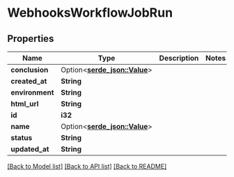 # WebhooksWorkflowJobRun

## Properties

Name | Type | Description | Notes
------------ | ------------- | ------------- | -------------
**conclusion** | Option<[**serde_json::Value**](.md)> |  | 
**created_at** | **String** |  | 
**environment** | **String** |  | 
**html_url** | **String** |  | 
**id** | **i32** |  | 
**name** | Option<[**serde_json::Value**](.md)> |  | 
**status** | **String** |  | 
**updated_at** | **String** |  | 

[[Back to Model list]](../README.md#documentation-for-models) [[Back to API list]](../README.md#documentation-for-api-endpoints) [[Back to README]](../README.md)


